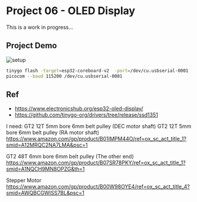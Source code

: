 # Project 06 - OLED Display

This is a work in progress...

## Project Demo

![setup](img/setup.drawio.png)

```bash
tinygo flash -target=esp32-coreboard-v2  -port=/dev/cu.usbserial-0001
picocom --baud 115200 /dev/cu.usbserial-0001
```

## Ref

* https://www.electronicshub.org/esp32-oled-display/
* https://github.com/tinygo-org/drivers/tree/release/ssd1351



I need:
GT2 12T 5mm bore 6mm belt pulley (DEC motor shaft)
GT2 12T 5mm bore 6mm belt pulley (RA motor shaft)
https://www.amazon.com/gp/product/B01IMPM44O/ref=ox_sc_act_title_1?smid=A12MRQC2NA7LMA&psc=1

GT2 48T 6mm bore 6mm belt pulley (The other end)
https://www.amazon.com/gp/product/B07SR78PKY/ref=ox_sc_act_title_1?smid=A1NQCH9MN8OPZG&th=1

Stepper Motor
https://www.amazon.com/gp/product/B00W98OYE4/ref=ox_sc_act_title_4?smid=AWQBCGWISS7BL&psc=1